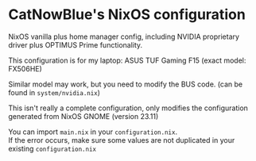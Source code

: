 # CatNowBlue's NixOS configuration

NixOS vanilla plus home manager config, including NVIDIA proprietary driver plus OPTIMUS Prime functionality.

This configuration is for my laptop: ASUS TUF Gaming F15 (exact model: FX506HE)

Similar model may work, but you need to modify the BUS code. (can be found in `system/nvidia.nix`)

This isn't really a complete configuration, only modifies the configuration generated from NixOS GNOME (version 23.11)

You can import `main.nix` in your `configuration.nix`.<br>
If the error occurs, make sure some values are not duplicated in your existing `configuration.nix`
